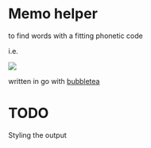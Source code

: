 # Memo helper


to find words with a fitting phonetic code

i.e.

![](https://media.discordapp.net/attachments/338374835644399616/1113116378929573888/grafik.png?width=1486&height=934)

written in go with [bubbletea](https://github.com/charmbracelet/bubbletea)


# TODO

Styling the output
